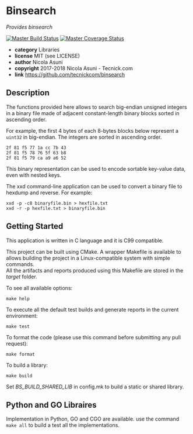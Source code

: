 # Binsearch

*Provides binsearch*

[![Master Build Status](https://secure.travis-ci.org/tecnickcom/binsearch.png?branch=master)](https://travis-ci.org/tecnickcom/binsearch?branch=master)
[![Master Coverage Status](https://coveralls.io/repos/tecnickcom/binsearch/badge.svg?branch=master&service=github)](https://coveralls.io/github/tecnickcom/binsearch?branch=master)

* **category**    Libraries
* **license**     MIT (see LICENSE)
* **author**      Nicola Asuni
* **copyright**   2017-2018 Nicola Asuni - Tecnick.com
* **link**        https://github.com/tecnickcom/binsearch


## Description

The functions provided here allows to search big-endian unsigned integers in a binary file made of adjacent constant-length binary blocks sorted in ascending order.

For example, the first 4 bytes of each 8-bytes blocks below represent a `uint32` in big-endian.
The integers are sorted in ascending order.

```
2f 81 f5 77 1a cc 7b 43
2f 81 f5 78 76 5f 63 b8
2f 81 f5 79 ca a9 a6 52
```

This binary representation can be used to encode sortable key-value data, even with nested keys.

The xxd command-line application can be used to convert a binary file to hexdump and reverse.
For example:

```
xxd -p -c8 binaryfile.bin > hexfile.txt
xxd -r -p hexfile.txt > binaryfile.bin
```

## Getting Started

This application is written in C language and it is C99 compatible.

This project can be built using CMake.
A wrapper Makefile is available to allows building the project in a Linux-compatible system with simple commands.  
All the artifacts and reports produced using this Makefile are stored in the *target* folder.  

To see all available options:
```
make help
```

To execute all the default test builds and generate reports in the current environment:
```
make test
```

To format the code (please use this command before submitting any pull request):
```
make format
```

To build a library:
```
make build
```
Set *BS_BUILD_SHARED_LIB* in config.mk to build a static or shared library.


## Python and GO Libraires

Implementation in Python, GO and CGO are available.
use the command ```make all``` to build a test all the implementations.
